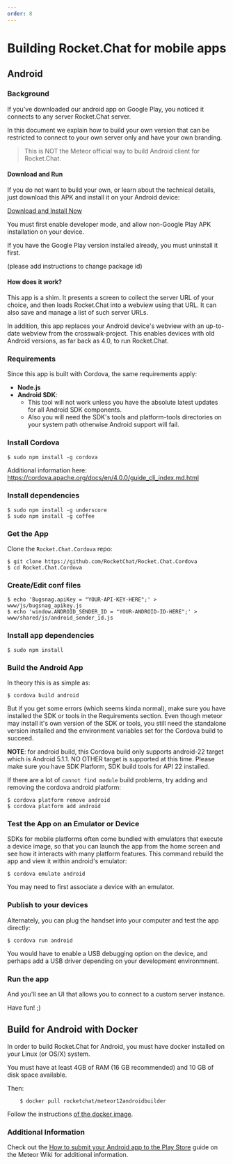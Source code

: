 ```yaml
---
order: 8
---
```


# Building Rocket.Chat for mobile apps

## Android 

### Background

If you've downloaded our android app on Google Play, you noticed it connects to any server Rocket.Chat server.

In this document we explain how to build your own version that can be restricted to connect to your own server only and have your own branding.

> This is NOT the Meteor official way to build Android client for Rocket.Chat. 

#### Download and Run

If you do not want to build your own, or learn about the technical details, just download this APK and install it on your Android device:

[Download and Install Now](https://github.com/RocketChat/Rocket.Chat.Cordova/releases)

You must first enable developer mode, and allow non-Google Play APK installation on your device.

If you have the Google Play version installed already, you must uninstall it first.

(please add instructions to change package id)

#### How does it work?

This app is a shim.  It presents a screen to collect the server URL of your choice, and then loads Rocket.Chat into a webview using that URL.  It can also save and manage a list of such server URLs.

In addition, this app replaces your Android device's webview with an up-to-date webview from the crosswalk-project.  This enables devices with old Android versions, as far back as 4.0, to run Rocket.Chat.
 

### Requirements 

Since this app is built with Cordova, the same requirements apply:

- __Node.js__
- __Android SDK__: 
    - This tool will not work unless you have the absolute latest updates for all Android SDK components. 
    - Also you will need the SDK's tools and platform-tools directories on your system path otherwise Android support will fail.

### Install Cordova 

    $ sudo npm install -g cordova
    
Additional information here: https://cordova.apache.org/docs/en/4.0.0/guide_cli_index.md.html

### Install dependencies

    $ sudo npm install -g underscore
    $ sudo npm install -g coffee


### Get the App

Clone the `Rocket.Chat.Cordova` repo: 

    $ git clone https://github.com/RocketChat/Rocket.Chat.Cordova
    $ cd Rocket.Chat.Cordova

### Create/Edit conf files

    $ echo 'Bugsnag.apiKey = "YOUR-API-KEY-HERE";' > www/js/bugsnag_apikey.js
    $ echo 'window.ANDROID_SENDER_ID = "YOUR-ANDROID-ID-HERE";' > www/shared/js/android_sender_id.js

### Install app dependencies

    $ sudo npm install

### Build the Android App

In theory this is as simple as: 

    $ cordova build android

But if you get some errors (which seems kinda normal), make sure you have installed the SDK or tools in the Requirements section. Even though meteor may install it's own version of the SDK or tools, you still need the standalone version installed and the environment variables set for the Cordova build to succeed. 

__NOTE__: for android build, this Cordova build only supports android-22 target which is Android 5.1.1.  NO OTHER target is supported at this time.  Please make sure you have SDK Platform, SDK build tools for API 22 installed.

If there are a lot of `cannot find module` build problems, try adding and removing the cordova android platform:

    $ cordova platform remove android
    $ cordova platform add android

### Test the App on an Emulator or Device

SDKs for mobile platforms often come bundled with emulators that execute a device image, so that you can launch the app from the home screen and see how it interacts with many platform features. This command rebuild the app and view it within android's emulator:

    $ cordova emulate android
    
You may need to first associate a device with an emulator.

### Publish to your devices

Alternately, you can plug the handset into your computer and test the app directly:

    $ cordova run android

You would have to enable a USB debugging option on the device, and perhaps add a USB driver depending on your development environmnent.

### Run the app

And you'll see an UI that allows you to connect to a custom server instance. 

Have fun! ;)

## Build for Android with Docker

In order to build Rocket.Chat for Android, you must have docker installed on your Linux (or OS/X) system.

You must have at least 4GB of RAM (16 GB recommended) and 10 GB of disk space available.

Then:

```shell
    $ docker pull rocketchat/meteor12androidbuilder
```

Follow the instructions [of the docker image](https://hub.docker.com/r/rocketchat/meteor12androidbuilder/).

### Additional Information

Check out the [How to submit your Android app to the Play Store](https://github.com/meteor/meteor/wiki/How-to-submit-your-Android-app-to-Play-Store) guide on the Meteor Wiki for additional information.

